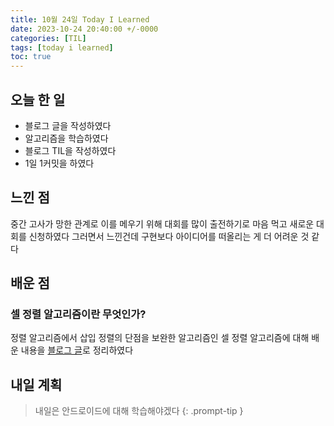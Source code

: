 ```yaml
---
title: 10월 24일 Today I Learned
date: 2023-10-24 20:40:00 +/-0000
categories: [TIL]
tags: [today i learned]
toc: true
---
```


## 오늘 한 일

* 블로그 글을 작성하였다
* 알고리즘을 학습하였다
* 블로그 TIL을 작성하였다
* 1일 1커밋을 하였다

## 느낀 점

중간 고사가 망한 관계로 이를 메우기 위해 대회를 많이 출전하기로 마음 먹고 새로운 대회를 신청하였다 그러면서 느낀건데 구현보다 아이디어를 떠올리는 게 더 어려운 것 같다

## 배운 점

### 셀 정렬 알고리즘이란 무엇인가?

정렬 알고리즘에서 삽입 정렬의 단점을 보완한 알고리즘인 셀 정렬 알고리즘에 대해 배운 내용을 [블로그 글](https://jangwoojun.github.io/posts/%EC%85%B8-%EC%A0%95%EB%A0%AC-%EC%95%8C%EA%B3%A0%EB%A6%AC%EC%A6%98%EC%9D%B4%EB%9E%80/)로 정리하였다

## 내일 계획

> 내일은 안드로이드에 대해 학습해야겠다
{: .prompt-tip }

